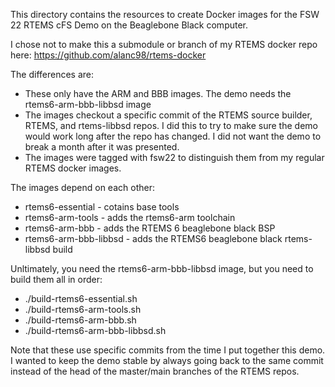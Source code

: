 This directory contains the resources to create Docker images for the FSW 22 RTEMS cFS Demo on the Beaglebone Black computer.

I chose not to make this a submodule or branch of my RTEMS docker repo here:
https://github.com/alanc98/rtems-docker

The differences are:
- These only have the ARM and BBB images. The demo needs the rtems6-arm-bbb-libbsd image
- The images checkout a specific commit of the RTEMS source builder, RTEMS, and rtems-libbsd repos. I did this to try to make sure the demo would work long after the repo has changed. I did not want the demo to break a month after it was presented.
- The images were tagged with fsw22 to distinguish them from my regular RTEMS docker images.

The images depend on each other:
- rtems6-essential - cotains base tools
- rtems6-arm-tools - adds the rtems6-arm toolchain
- rtems6-arm-bbb - adds the RTEMS 6 beaglebone black BSP
- rtems6-arm-bbb-libbsd - adds the RTEMS6 beaglebone black rtems-libbsd build

Unltimately, you need the rtems6-arm-bbb-libbsd image, but you need to build them all in order:
- ./build-rtems6-essential.sh
- ./build-rtems6-arm-tools.sh
- ./build-rtems6-arm-bbb.sh
- ./build-rtems6-arm-bbb-libbsd.sh

Note that these use specific commits from the time I put together this demo. I wanted to keep the demo stable by always going back to the same commit instead of the head of the master/main branches of the RTEMS repos.

